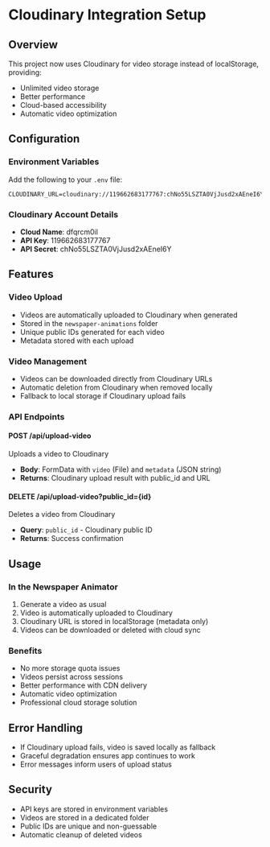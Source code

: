 # Cloudinary Integration Setup

## Overview
This project now uses Cloudinary for video storage instead of localStorage, providing:
- Unlimited video storage
- Better performance
- Cloud-based accessibility
- Automatic video optimization

## Configuration

### Environment Variables
Add the following to your `.env` file:
```
CLOUDINARY_URL=cloudinary://119662683177767:chNo55LSZTA0VjJusd2xAEneI6Y@dfqrcm0il
```

### Cloudinary Account Details
- **Cloud Name**: dfqrcm0il
- **API Key**: 119662683177767
- **API Secret**: chNo55LSZTA0VjJusd2xAEneI6Y

## Features

### Video Upload
- Videos are automatically uploaded to Cloudinary when generated
- Stored in the `newspaper-animations` folder
- Unique public IDs generated for each video
- Metadata stored with each upload

### Video Management
- Videos can be downloaded directly from Cloudinary URLs
- Automatic deletion from Cloudinary when removed locally
- Fallback to local storage if Cloudinary upload fails

### API Endpoints

#### POST /api/upload-video
Uploads a video to Cloudinary
- **Body**: FormData with `video` (File) and `metadata` (JSON string)
- **Returns**: Cloudinary upload result with public_id and URL

#### DELETE /api/upload-video?public_id={id}
Deletes a video from Cloudinary
- **Query**: `public_id` - Cloudinary public ID
- **Returns**: Success confirmation

## Usage

### In the Newspaper Animator
1. Generate a video as usual
2. Video is automatically uploaded to Cloudinary
3. Cloudinary URL is stored in localStorage (metadata only)
4. Videos can be downloaded or deleted with cloud sync

### Benefits
- No more storage quota issues
- Videos persist across sessions
- Better performance with CDN delivery
- Automatic video optimization
- Professional cloud storage solution

## Error Handling
- If Cloudinary upload fails, video is saved locally as fallback
- Graceful degradation ensures app continues to work
- Error messages inform users of upload status

## Security
- API keys are stored in environment variables
- Videos are stored in a dedicated folder
- Public IDs are unique and non-guessable
- Automatic cleanup of deleted videos
